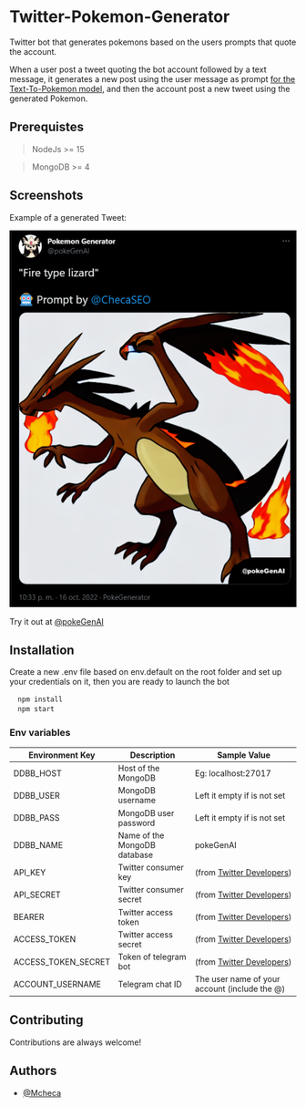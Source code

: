 # Twitter-Pokemon-Generator

Twitter bot that generates pokemons based on the users prompts that quote the account.

When a user post a tweet quoting the bot account followed by a text message, it generates a new post using the user message as prompt [for the Text-To-Pokemon model](https://github.com/LambdaLabsML/lambda-diffusers), and then the account post a new tweet using the generated Pokemon.

## Prerequistes

> NodeJs >= 15

> MongoDB >= 4

## Screenshots

Example of a generated Tweet:

![App Screenshot](img/twitterScreenshot.png)

Try it out at [@pokeGenAI](https://twitter.com/pokeGenAI)

## Installation

Create a new .env file based on env.default on the root folder and set up your credentials on it, then you are ready to launch the bot

```bash
  npm install
  npm start
```

### Env variables

| Environment Key     | Description                  | Sample Value                                               |
| ------------------- | ---------------------------- | ---------------------------------------------------------- |
| DDBB_HOST           | Host of the MongoDB          | Eg: localhost:27017                                        |
| DDBB_USER           | MongoDB username             | Left it empty if is not set                                |
| DDBB_PASS           | MongoDB user password        | Left it empty if is not set                                |
| DDBB_NAME           | Name of the MongoDB database | pokeGenAI                                                  |
| API_KEY             | Twitter consumer key         | (from [Twitter Developers](http://developer.twitter.com/)) |
| API_SECRET          | Twitter consumer secret      | (from [Twitter Developers](http://developer.twitter.com/)) |
| BEARER              | Twitter access token         | (from [Twitter Developers](http://developer.twitter.com/)) |
| ACCESS_TOKEN        | Twitter access secret        | (from [Twitter Developers](http://developer.twitter.com/)) |
| ACCESS_TOKEN_SECRET | Token of telegram bot        | (from [Twitter Developers](http://developer.twitter.com/)) |
| ACCOUNT_USERNAME    | Telegram chat ID             | The user name of your account (include the @)              |

## Contributing

Contributions are always welcome!

## Authors

-   [@Mcheca](https://github.com/MCheca)
